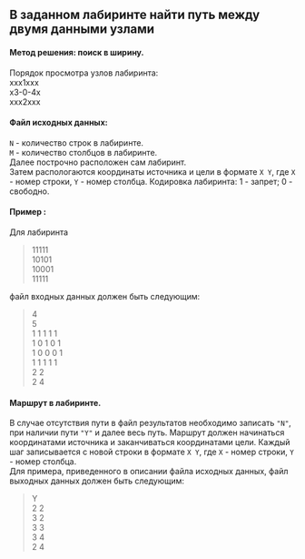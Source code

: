 ## В заданном лабиринте найти путь между двумя данными узлами
#### Метод решения: поиск в ширину.
Порядок просмотра узлов лабиринта:<br />
xxx1xxx<br />
x3-0-4x<br />
xxx2xxx<br />

#### Файл исходных данных:
`N` - количество строк в лабиринте.<br />
`M` - количество столбцов в лабиринте.<br />
Далее построчно расположен сам лабиринт.<br />Затем распологаются координаты  источника  и  цели  в формате `X Y`,  где `X` - номер строки,  `Y` - номер
столбца. Кодировка лабиринта: 1 - запрет; 0 - свободно.
#### Пример :
Для лабиринта<br />
>11111<br />
>10101<br />
>10001<br />
>11111<br />

файл входных данных должен быть следующим:<br />
>4<br />
>5<br />
>1 1 1 1 1<br />
>1 0 1 0 1<br />
>1 0 0 0 1<br />
>1 1 1 1 1<br />
>2 2<br />
>2 4

#### Маршрут в лабиринте.
В случае отсутствия пути в файл результатов необходимо  записать `"N"`, при наличии пути `"Y"` и далее весь путь.
Маршрут должен начинаться координатами источника и заканчиваться координатами цели. 
Каждый шаг записывается с новой строки в формате `X Y`,  где `X` - номер строки, `Y` - номер столбца.<br />
Для примера,  приведенного в описании файла исходных данных, файл выходных данных должен быть следующим:
>Y<br />
>2 2<br />
>3 2<br />
>3 3<br />
>3 4<br />
>2 4